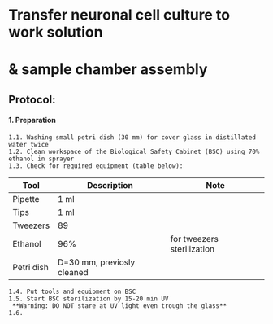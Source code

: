 Transfer neuronal cell culture to work solution
===============================================
& sample chamber assembly
=========================================================================


## Protocol:
#### 1. Preparation

    1.1. Washing small petri dish (30 mm) for cover glass in distillated water twice
    1.2. Clean workspace of the Biological Safety Cabinet (BSC) using 70% ethanol in sprayer
    1.3. Check for required equipment (table below):

| Tool       | Description                  | Note                        |
|------------|------------------------------|-----------------------------|
| Pipette    | 1 ml                         |                             |
| Tips       | 1 ml                         |                             |
| Tweezers   | 89                           |                             |
| Ethanol    | 96%                          |  for tweezers sterilization |
| Petri dish | D=30 mm, previosly cleaned   |                             |


    1.4. Put tools and equipment on BSC
    1.5. Start BSC sterilization by 15-20 min UV
     **Warning: DO NOT stare at UV light even trough the glass**
    1.6. 
